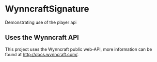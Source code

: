 WynncraftSignature
==================
Demonstrating use of the player api

## Uses the Wynncraft API
This project uses the Wynncraft public web-API, more information can be found at http://docs.wynncraft.com/.
